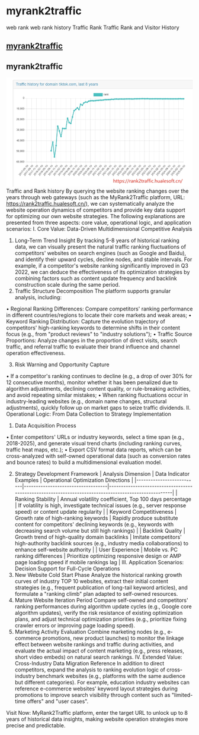 # myrank2traffic
web rank web rank history Traffic Rank Traffic Rank and Visitor History 


## [myrank2traffic](#myrank2traffic)
 


<a name="myrank2traffic"></a>
## myrank2traffic 

![image](rank2traffic.hualesoft.cn-img.png)
Traffic and Rank history 
By querying the website ranking changes over the years through web gateways (such as the MyRank2Traffic platform, URL: https://rank2traffic.hualesoft.cn/), we can systematically analyze the website operation dynamics of competitors and provide key data support for optimizing our own website strategies. The following explanations are presented from three aspects: core value, operational logic, and application scenarios:
I. Core Value: Data-Driven Multidimensional Competitive Analysis
1.	Long-Term Trend Insight
By tracking 5-8 years of historical ranking data, we can visually present the natural traffic ranking fluctuations of competitors' websites on search engines (such as Google and Baidu), and identify their upward cycles, decline nodes, and stable intervals. For example, if a competitor's website ranking significantly improved in Q3 2022, we can deduce the effectiveness of its optimization strategies by combining factors such as content update frequency and backlink construction scale during the same period.
2.	Traffic Structure Decomposition
The platform supports granular analysis, including:


•	Regional Ranking Differences: Compare competitors' ranking performance in different countries/regions to locate their core markets and weak areas;
•	Keyword Ranking Distribution: Capture the evolution trajectory of competitors' high-ranking keywords to determine shifts in their content focus (e.g., from "product reviews" to "industry solutions");
•	Traffic Source Proportions: Analyze changes in the proportion of direct visits, search traffic, and referral traffic to evaluate their brand influence and channel operation effectiveness.


3.	Risk Warning and Opportunity Capture


•	If a competitor's ranking continues to decline (e.g., a drop of over 30% for 12 consecutive months), monitor whether it has been penalized due to algorithm adjustments, declining content quality, or rule-breaking activities, and avoid repeating similar mistakes;
•	When ranking fluctuations occur in industry-leading websites (e.g., domain name changes, structural adjustments), quickly follow up on market gaps to seize traffic dividends.
II. Operational Logic: From Data Collection to Strategy Implementation
1.	Data Acquisition Process


•	Enter competitors' URLs or industry keywords, select a time span (e.g., 2018-2025), and generate visual trend charts (including ranking curves, traffic heat maps, etc.);
•	Export CSV format data reports, which can be cross-analyzed with self-owned operational data (such as conversion rates and bounce rates) to build a multidimensional evaluation model.


2.	Strategy Development Framework
| Analysis Dimension | Data Indicator Examples | Operational Optimization Directions |
|--------------------------|-----------------------------------|-----------------------------------------------------------------------------------------------------|
| Ranking Stability | Annual volatility coefficient, Top 100 days percentage | If volatility is high, investigate technical issues (e.g., server response speed) or content update regularity |
| Keyword Competitiveness | Growth rate of high-ranking keywords | Rapidly produce substitute content for competitors' declining keywords (e.g., keywords with decreasing search volume but still high rankings) |
| Backlink Quality | Growth trend of high-quality domain backlinks | Imitate competitors' high-authority backlink sources (e.g., industry media collaborations) to enhance self-website authority |
| User Experience | Mobile vs. PC ranking differences | Prioritize optimizing responsive design or AMP page loading speed if mobile rankings lag |
III. Application Scenarios: Decision Support for Full-Cycle Operations
1.	New Website Cold Start Phase
Analyze the historical ranking growth curves of industry TOP 10 websites, extract their initial content strategies (e.g., frequent publication of long-tail keyword articles), and formulate a "ranking climb" plan adapted to self-owned resources.
2.	Mature Website Iteration Period
Compare self-owned and competitors' ranking performances during algorithm update cycles (e.g., Google core algorithm updates), verify the risk resistance of existing optimization plans, and adjust technical optimization priorities (e.g., prioritize fixing crawler errors or improving page loading speed).
3.	Marketing Activity Evaluation
Combine marketing nodes (e.g., e-commerce promotions, new product launches) to monitor the linkage effect between website rankings and traffic during activities, and evaluate the actual impact of content marketing (e.g., press releases, short video embeds) on natural search rankings.
IV. Extended Value: Cross-Industry Data Migration Reference
In addition to direct competitors, expand the analysis to ranking evolution logic of cross-industry benchmark websites (e.g., platforms with the same audience but different categories). For example, education industry websites can reference e-commerce websites' keyword layout strategies during promotions to improve search visibility through content such as "limited-time offers" and "user cases".

Visit Now: MyRank2Traffic platform, enter the target URL to unlock up to 8 years of historical data insights, making website operation strategies more precise and predictable.





